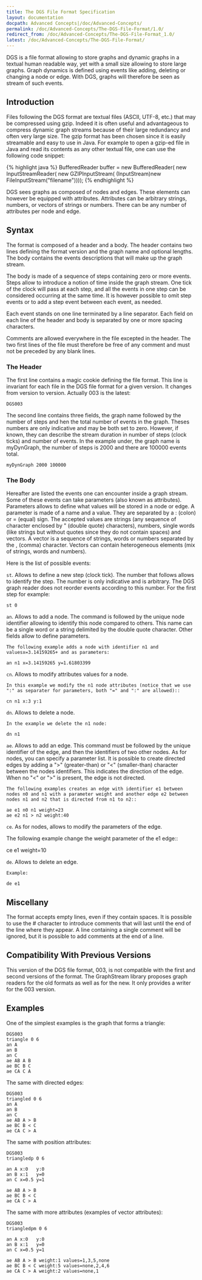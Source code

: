 ```yaml
---
title: The DGS File Format Specification
layout: documentation
docpath: Advanced Concepts|/doc/Advanced-Concepts/
permalink: /doc/Advanced-Concepts/The-DGS-File-Format/1.0/
redirect_from: /doc/Advanced-Concepts/The-DGS-File-Format_1.0/
latest: /doc/Advanced-Concepts/The-DGS-File-Format/
---
```


DGS is a file format allowing to store graphs and dynamic graphs in a textual human readable way, yet with a small size allowing to store large graphs. Graph dynamics is defined using events like adding, deleting or changing a node or edge. With DGS, graphs will therefore be seen as stream of such events.


## Introduction

Files following the DGS format are textual files (ASCII, UTF-8, etc.) that may be compressed using gzip. Indeed it is often useful and advantageous to compress dynamic graph streams because of their large redundancy and often very large size. The gzip format has been chosen since it is easily streamable and easy to use in Java. For example to open a gzip-ed file in Java and read its contents as any other textual file, one can use the following code snippet:

{% highlight java %}
    BufferedReader buffer = new BufferedReader(
        new InputStreamReader(
                new GZIPInputStream(
                        (InputStream)new FileInputStream("filename"))));
{% endhighlight %}

DGS sees graphs as composed of nodes and edges. These elements can however be equipped with attributes. Attributes can be arbitrary strings, numbers, or vectors of strings or numbers. There can be any number of attributes per node and edge.


## Syntax

The format is composed of a header and a body. The header contains two lines defining the format version and the graph name and optional lengths. The body contains the events descriptions that will make up the graph stream.

The body is made of a sequence of steps containing zero or more events. Steps allow to introduce a notion of time inside the graph stream. One tick of the clock will pass at each step, and all the events in one step can be considered occurring at the same time. It is however possible to omit step events or to add a step event between each event, as needed.

Each event stands on one line terminated by a line separator. Each field on each line of the header and body is separated by one or more spacing characters.

Comments are allowed everywhere in the file excepted in the header. The two first lines of the file must therefore be free of any comment and must not be preceded by any blank lines.


### The Header

The first line contains a magic cookie defining the file format. This line is invariant for each file in the DGS file format for a given version. It changes from version to version. Actually 003 is the latest:

	DGS003

The second line contains three fields, the graph name followed by the number of steps and hen the total number of events in the graph. Theses numbers are only indicative and may be both set to zero. However, if known, they can describe the stream duration in number of steps (clock ticks) and number of events. In the example under, the graph name is myDynGraph, the number of steps is 2000 and there are 100000 events total.

	myDynGraph 2000 100000


### The Body

Hereafter are listed the events one can encounter inside a graph stream. Some of these events can take parameters (also known as attributes). Parameters allows to define what values will be stored in a node or edge. A parameter is made of a name and a value. They are separated by a : (colon) or = (equal) sign. The accepted values are strings (any sequence of character enclosed by " (double quote) characters), numbers, single words (like strings but without quotes since they do not contain spaces) and vectors. A vector is a sequence of strings, words or numbers separated by the , (comma) character. Vectors can contain heterogeneous elements (mix of strings, words and numbers).

Here is the list of possible events:


``st``. Allows to define a new step (clock tick). The number that follows allows to identify the step. The number is only indicative and is arbitrary. The DGS graph reader does not reorder events according to this number. 
    For the first step for example:

	st 0
	
``an``. Allows to add a node. The command is followed by the unique node identifier allowing to identify this node compared to others. This name can be a single word or a string delimited by the double quote character. Other fields allow to define parameters. 

    The following example adds a node with identifier n1 and valuesx=3.14159265+ and as parameters:

	an n1 x=3.14159265 y=1.61803399
 
``cn``. Allows to modify attributes values for a node. 

    In this example we modify the n1 node attributes (notice that we use ":" as separater for parameters, both "=" and ":" are allowed)::

	cn n1 x:3 y:1

``dn``. Allows to delete a node. 

    In the example we delete the n1 node:

	dn n1
 
``ae``. Allows to add an edge. This command must be followed by the unique identifier of the edge, and then the identifiers of two other nodes. As for nodes, you can specify a parameter list. It is possible to create directed edges by adding a ">" (greater-than) or "<" (smaller-than) character between the nodes identifiers. This indicates the direction of the edge. When no "<" or ">" is present, the edge is not directed. 

    The following examples creates an edge with identifier e1 between nodes n0 and n1 with a parameter weight and another edge e2 between nodes n1 and n2 that is directed from n1 to n2::

	ae e1 n0 n1 weight=23
	ae e2 n1 > n2 weight:40

``ce``. As for nodes, allows to modify the parameters of the edge. 

The following example change the weight parameter of the e1 edge::

 ce e1 weight=10

``de``. Allows to delete an edge.

    Example:

	de e1


## Miscellany

The format accepts empty lines, even if they contain spaces. It is possible to use the # character to introduce comments that will last until the end of the line where they appear. A line containing a single comment will be ignored, but it is possible to add comments at the end of a line.

## Compatibility With Previous Versions

This version of the DGS file format, 003, is not compatible with the first and second versions of the format. The GraphStream library proposes graph readers for the old formats as well as for the new. It only provides a writer for the 003 version.

## Examples

One of the simplest examples is the graph that forms a triangle:

	DGS003
	triangle 0 6
	an A
	an B
	an C
	ae AB A B
	ae BC B C
	ae CA C A

The same with directed edges:

	DGS003
	triangled 0 6
	an A
	an B
	an C
	ae AB A > B
	ae BC B < C
	ae CA C > A

The same with position attributes:

	DGS003
	triangledp 0 6

	an A x:0   y:0
	an B x:1   y=0
	an C x=0.5 y=1

	ae AB A > B
	ae BC B < C
	ae CA C > A

The same with more attributes (examples of vector attributes):

	DGS003
	triangledpm 0 6

	an A x:0   y:0
	an B x:1   y=0
	an C x=0.5 y=1

	ae AB A > B weight:1 values=1,3,5,none
	ae BC B < C weight:5 values=none,2,4,6
	ae CA C > A weight:2 values=none,1


